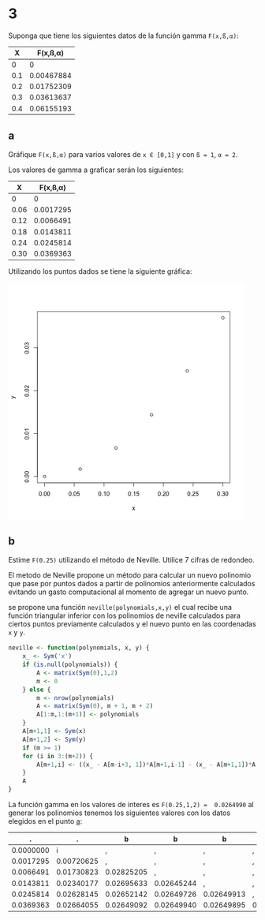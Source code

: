 # 3

Suponga que tiene los siguientes datos de la función gamma `F(x,ß,α)`:

 X  | F(x,ß,α)
--- |---------
0   | 0
0.1 | 0.00467884
0.2 | 0.01752309
0.3 | 0.03613637
0.4 | 0.06155193

## <a name='a'></a>a

Gráfique `F(x,ß,α)` para varios valores de `x Є [0,1]` y con `ß = 1`, `α = 2`.


Los valores de gamma a graficar serán los siguientes:

 X   | F(x,ß,α)
-----|----------
0    | 0
0.06 | 0.0017295
0.12 | 0.0066491
0.18 | 0.0143811
0.24 | 0.0245814
0.30 | 0.0369363

Utilizando los puntos dados se tiene la siguiente gráfica:

![gamma](gamma.png)

## b

Estime `F(0.25)` utilizando el método de Neville. Utilice 7 cifras de redondeo.

El metodo de Neville propone un método para calcular un nuevo polinomio que pase por puntos dados a partir de polinomios anteriormente calculados evitando un gasto computacional al momento de agregar un nuevo punto.

se propone una función `neville(polynomials,x,y)` el cual recibe una función triangular inferior con los polinomios de neville calculados para ciertos puntos previamente calculados y el nuevo punto en las coordenadas `x` y `y`. 

```R
neville <- function(polynomials, x, y) {
	x_ <- Sym('x')
	if (is.null(polynomials)) {
		A <- matrix(Sym(0),1,2)
		m <- 0
	} else {
		m <- nrow(polynomials) 
		A <- matrix(Sym(0), m + 1, m + 2)
		A[1:m,1:(m+1)] <- polynomials
	}
	A[m+1,1] <- Sym(x) 
	A[m+1,2] <- Sym(y)
	if (m >= 1)
	for (i in 3:(m+2)) {
		A[m+1,i] <- ((x_ - A[m-i+3, 1])*A[m+1,i-1] - (x_ - A[m+1,1])*A[m,i-1]) / (Sym(A[m+1,1]) - Sym(A[m-i+3, 1]))
	}
	A
}
```


La función gamma en los valores de interes es `F(0.25,1,2) =  0.0264990` al generar los polinomios tenemos los siguientes valores con los datos elegidos en el punto [a](#a):

  . |    .   |   b         |    b        |       b     |      b     
 -------- | ----------- | --------- | ----------- | ---------- | ---------
0.0000000  |		i	 |	,		   |		,	 |		,	   | ,
0.0017295 | 0.00720625 | 		,	|		,	 |		,	  | ,
0.0066491 | 0.01730823 | 0.02825205 |		,	 |		,	  | ,
0.0143811 | 0.02340177 | 0.02695633 | 0.02645244 |		,	  | ,
0.0245814 | 0.02628145 | 0.02652142 | 0.02649726 | 0.02649913 | ,
0.0369363 | 0.02664055 | 0.02649092 | 0.02649940 | 0.02649895 | 0.02649898

